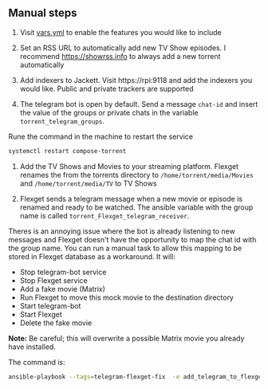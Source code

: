 ## Manual steps
1. Visit [vars.yml](../../app/vars.yml) to enable the features you would like to include

1. Set an RSS URL to automatically add new TV Show episodes. I recommend https://showrss.info to always add a new torrent automatically

1. Add indexers to Jackett. Visit https://rpi:9118 and add the indexers you would like. Public and private trackers are supported

1. The telegram bot is open by default. Send a message `chat-id` and insert the value of the groups or private chats in the variable `torrent_telegram_groups`.

Rune the command in the machine to restart the service

``` bash
systemctl restart compose-torrent
```

1. Add the TV Shows and Movies to your streaming platform. Flexget renames the from the torrents directory to `/home/torrent/media/Movies` and `/home/torrent/media/TV` to TV Shows

1. Flexget sends a telegram message when a new movie or episode is renamed and ready to be watched.
The ansible variable with the group name is called `torrent_Flexget_telegram_receiver`.

Theres is an annoying issue where the bot is already listening to new messages and Flexget doesn't have the opportunity to map the chat id with the group name. You can run a manual task to allow this mapping to be stored in Flexget database as a workaround. It will:

- Stop telegram-bot service
- Stop Flexget service
- Add a fake movie (Matrix)
- Run Flexget to move this mock movie to the destination directory
- Start telegram-bot
- Start Flexget
- Delete the fake movie

**Note:** Be careful; this will overwrite a possible Matrix movie you already have installed.

The command is:
``` bash
ansible-playbook --tags=telegram-flexget-fix  -e add_telegram_to_flexget=true site.yml
```
